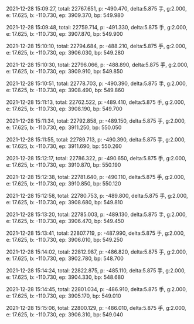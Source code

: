 2021-12-28 15:09:27, total: 22767.651, p: -490.470, delta:5.875 手, g:2.000, e: 17.625, b: -110.730, ep: 3909.370, bp: 549.980

2021-12-28 15:09:48, total: 22759.714, p: -491.330, delta:5.875 手, g:2.000, e: 17.625, b: -110.730, ep: 3907.870, bp: 549.900

2021-12-28 15:10:10, total: 22794.684, p: -488.210, delta:5.875 手, g:2.000, e: 17.625, b: -110.730, ep: 3906.030, bp: 549.280

2021-12-28 15:10:30, total: 22796.066, p: -488.890, delta:5.875 手, g:2.000, e: 17.625, b: -110.730, ep: 3909.910, bp: 549.850

2021-12-28 15:10:51, total: 22778.703, p: -490.390, delta:5.875 手, g:2.000, e: 17.625, b: -110.730, ep: 3908.490, bp: 549.860

2021-12-28 15:11:13, total: 22762.522, p: -489.410, delta:5.875 手, g:2.000, e: 17.625, b: -110.730, ep: 3908.190, bp: 549.700

2021-12-28 15:11:34, total: 22792.858, p: -489.150, delta:5.875 手, g:2.000, e: 17.625, b: -110.730, ep: 3911.250, bp: 550.050

2021-12-28 15:11:55, total: 22789.713, p: -490.390, delta:5.875 手, g:2.000, e: 17.625, b: -110.730, ep: 3911.690, bp: 550.260

2021-12-28 15:12:17, total: 22786.322, p: -490.650, delta:5.875 手, g:2.000, e: 17.625, b: -110.730, ep: 3910.870, bp: 550.190

2021-12-28 15:12:38, total: 22781.640, p: -490.110, delta:5.875 手, g:2.000, e: 17.625, b: -110.730, ep: 3910.850, bp: 550.120

2021-12-28 15:12:58, total: 22780.753, p: -489.800, delta:5.875 手, g:2.000, e: 17.625, b: -110.730, ep: 3908.680, bp: 549.810

2021-12-28 15:13:20, total: 22785.003, p: -489.130, delta:5.875 手, g:2.000, e: 17.625, b: -110.730, ep: 3906.470, bp: 549.450

2021-12-28 15:13:41, total: 22807.719, p: -487.990, delta:5.875 手, g:2.000, e: 17.625, b: -110.730, ep: 3906.010, bp: 549.250

2021-12-28 15:14:02, total: 22812.987, p: -486.820, delta:5.875 手, g:2.000, e: 17.625, b: -110.730, ep: 3902.780, bp: 548.700

2021-12-28 15:14:24, total: 22822.875, p: -485.110, delta:5.875 手, g:2.000, e: 17.625, b: -110.730, ep: 3904.330, bp: 548.680

2021-12-28 15:14:45, total: 22801.034, p: -486.910, delta:5.875 手, g:2.000, e: 17.625, b: -110.730, ep: 3905.170, bp: 549.010

2021-12-28 15:15:06, total: 22800.129, p: -486.010, delta:5.875 手, g:2.000, e: 17.625, b: -110.730, ep: 3906.310, bp: 549.040